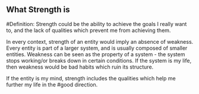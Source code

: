 ## What Strength is
#Definition: Strength could be the ability to achieve the goals I really want to, and the lack of qualities which prevent me from achieving them. 

In every context, strength of an entity would imply an absence of weakness. Every entity is part of a larger system, and is usually composed of smaller entities. Weakness can be seen as the property of a system - the system stops working/or breaks down in certain conditions. If the system is my life, then weakness would be bad habits which ruin its structure. 

If the entity is my mind, strength includes the qualities which help me further my life in the #good direction. 
